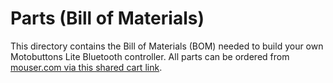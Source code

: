 # Parts (Bill of Materials)
This directory contains the Bill of Materials (BOM) needed to build your own Motobuttons Lite Bluetooth controller. All parts can be ordered from [mouser.com via this shared cart link](https://www.mouser.com/ProjectManager/ProjectDetail.aspx?AccessID=e90304f243).
